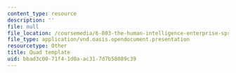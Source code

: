 ```yaml
---
content_type: resource
description: ''
file: null
file_location: /coursemedia/6-803-the-human-intelligence-enterprise-spring-2019/bbad3c0071f41d0aac317d7b58089c39_6.803_quad_template.odp
file_type: application/vnd.oasis.opendocument.presentation
resourcetype: Other
title: Quad template
uid: bbad3c00-71f4-1d0a-ac31-7d7b58089c39
---
```

